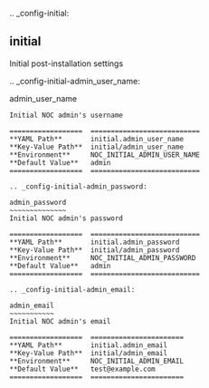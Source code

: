 .. _config-initial:

initial
-------

Initial post-installation settings

.. _config-initial-admin_user_name:

admin_user_name
~~~~~~~~~~~~~~~
Initial NOC admin's username

==================  ===========================
**YAML Path**       initial.admin_user_name
**Key-Value Path**  initial/admin_user_name
**Environment**     NOC_INITIAL_ADMIN_USER_NAME
**Default Value**   admin
==================  ===========================

.. _config-initial-admin_password:

admin_password
~~~~~~~~~~~~~~
Initial NOC admin's password

==================  ===========================
**YAML Path**       initial.admin_password
**Key-Value Path**  initial/admin_password
**Environment**     NOC_INITIAL_ADMIN_PASSWORD
**Default Value**   admin
==================  ===========================

.. _config-initial-admin_email:

admin_email
~~~~~~~~~~~
Initial NOC admin's email

==================  =======================
**YAML Path**       initial.admin_email
**Key-Value Path**  initial/admin_email
**Environment**     NOC_INITIAL_ADMIN_EMAIL
**Default Value**   test@example.com
==================  =======================
